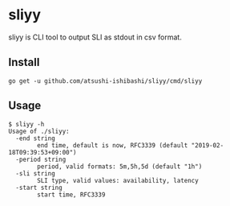 # sliyy
sliyy is CLI tool to output SLI as stdout in csv format.

## Install
```
go get -u github.com/atsushi-ishibashi/sliyy/cmd/sliyy
```

## Usage
```
$ sliyy -h
Usage of ./sliyy:
  -end string
    	end time, default is now, RFC3339 (default "2019-02-18T09:39:53+09:00")
  -period string
    	period, valid formats: 5m,5h,5d (default "1h")
  -sli string
    	SLI type, valid values: availability, latency
  -start string
    	start time, RFC3339
```
